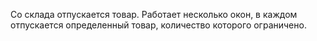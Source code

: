 Со склада отпускается товар.
 Работает несколько окон, в каждом отпускается определенный товар, количество которого ограничено.